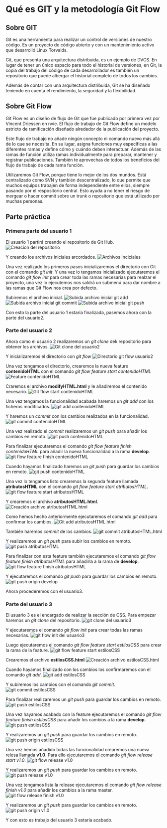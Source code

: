 # Qué es GIT y la metodología Git Flow

## Sobre GIT

Git es una herramienta para realizar un control de versiones de nuestro código. Es un proyecto de código abierto y con un mantenimiento activo que desarrolló Linux Torvalds.

Git, que presenta una arquitectura distribuida, es un ejemplo de DVCS. En lugar de tener un único espacio para todo el historial de versiones, en Git, la copia del trabajo del código de cada desarrollador es también un repositorio que puede albergar el historial completo de todos los cambios. 

Además de contar con una arquitectura distribuida, Git se ha diseñado teniendo en cuenta el rendimiento, la seguridad y la flexibilidad.

## Sobre Git Flow

Git Flow es un diseño de flujo de Git que fue publicado por primera vez por Vincent Driessen en nvie. El flujo de trabajo de Git Flow define un modelo estricto de ramificación diseñado alrededor de la publicación del proyecto. 

Este flujo de trabajo no añade ningún concepto ni comando nuevo más allá de lo que se necesita. En su lugar, asigna funciones muy específicas a las diferentes ramas y define cómo y cuándo deben interactuar. Además de las ramas de función utiliza ramas individualmente para preparar, mantener y registrar publicaciones. También te aprovechas de todos los beneficios del flujo de trabajo de cada rama función.

Utilizaremos Git Flow, porque tiene lo mejor de los dos mundos. Está centralizado como SVN y también descentralizado, lo que permite que muchos equipos trabajen de forma independiente entre ellos, siempre pasando por el respositorio central. Esto ayuda a no tener el riesgo de mergear o hacer commit sobre un trunk o repositorio que está utilizado por muchas personas.

## Parte práctica

### Primera parte del usuario 1
El usuario 1 partirá creando el repositorio de Git Hub.
![Creacion del repositorio](/images/image41.png)

Y creando los archivos iniciales arcordados.
![Archivos inciciales](/images/image45.png)

Una vez realizado los primeros pasos inicializaremos el directorio con Git con el comando *git init*.
Y una vez lo tengamos inicializado ejecutaremos el comando  *git flow init* para crear toda las ramas necesarias para realzar el proyecto, una vez lo ejecutemos nos saldrá un submenú para dar nombre a las ramas que Git Flow nos crea por defecto.

Subiremos el archivo inicial.
![Subida archivo inicial git add](/images/image32.png)
![Subida archivo inicial git commit](/images/image16.png)
![Subida archivo inicial git push](/images/image42.png)

Con esto la parte del usuario 1 estaría finalizada, pasemos ahora con la parte del usuario2.

### Parte del usuario 2

Ahora como el usuario 2 realizaremos un *git clone* dek repositorio para obtener los archivos.
![Git clone del usuario2](/images/image29.png)

Y inicializaremos el directorio con *git flow*
![Directorio git flow usuario2](/images/image19.png)

Una vez tengamos el directorio, crearemos la nueva feature **contenidoHTML** con el comando *git flow feature start contenidoHTML*
![Feature contenidoHTML](/images/image21.png)

Craremos el archivo **modifyHTML.html** y le añadiremos el contenido necesario.
![Git flow start contenidoHTML](/images/image8.png)

Una vez tengamos la funcionalidad acabada haremos un *git add* con los ficheros modificados.
![git add contenidoHTML](/images/image2.png)

Y haremos un *commit* con los cambios realizados en la funcionalidad.
![git commit contenidoHTML](/images/image1.png)

Una vez realizado el *commit* realizaremos un *git push* para añadir los cambios en remoto.
![git push contenidoHTML](/images/image43.png)

Para finalizar ejecutaremos el comando *git flow feature finish contenidoHTML* para añadir la nueva funcionalidad a la rama **develop**.
![git flow feature finish contenidoHTML](/images/image21.png)

Cuando hayamos finalizado haremos un *git push* para guardar los cambios en remoto.
![git push contenidoHTML](/images/image34.png)

Una vez lo tengamos listo crearemos la segunda feature llamada **atributosHTML** con el comando *git flow feature start atributosHTML*.
![git flow feature start atributosHTML](/images/image31.png)

Y crearemos el archivo **atributosHTML.html**.
![Creación archivo atributosHTML.html](/images/image7.png)

Como hemos hecho anteriormente ejecutaremos el comando *git add* para confirmar los cambios.
![Git add atributosHTML.html](/images/image27.png)

También haremos *commit* de los cambios.
![git commit atributosHTML.html](/images/image15.png)

Y realizaremos un *git push* para subir los cambios en remoto.
![git push atributosHTML](/images/image13.png)

Para finalizar con esta feature también ejecutaremos el comando *git flow feature finish atributosHTML* para añadirla a la rama de **develop**.
![git flow feature finish atributosHTML](/images/image28.png)

Y ejecutaremos el comando *git push* para guardar los cambios en remoto.
![git push origin develop](/images/image46.png)

Ahora procederemos con el usuario3.

### Parte del usuario 3

El usuario 3 es el encargado de realizar la sección de CSS. Para empezar haremos un *git clone* del repositorio.
![git clone del usuario3](/images/image38.png)

Y ejecutaremos el comando *git flow init* para crear todas las ramas necesarias.
![git flow init del usuario3](/images/image4.png)

Luego ejecutaremos el comando *git flow feature start estilosCSS* para crear la rama de la feature.
![git flow feature start estilosCSS](/images/image40.png)

Crearemos el archivo **estilosCSS.html**
![Creación archivo estilosCSS.html](/images/image39.png)

Cuando hayamos finalizado con los cambios los confirmaremos con el comando *git add*.
![git add estilosCSS](/images/image6.png)

Y subiremos los cambios con el comando *git commit*.
![git commit estilosCSS](/images/image36.png)

Para finalizar realizaremos un *git push* para guardar los cambios en remoto.
![git push estilosCSS](/images/image30.png)

Una vez hayamos acabado con la feature ejecutaremos el comando *git flow feature finish estilosCSS* para añadir los cambios a la rama **develop**.
![git push estilosCSS](/images/image33.png)

Y realizaremos un *git push* para guardar los cambios en remoto.
![git push origin estilosCSS](/images/image24.png)

Una vez hemos añadido todas las funcionalidad crearemos una nueva relesa llamada **v1.0**. Para ello ejecutaremos el comando *git flow release start v1.0*.
![git flow release v1.0](/images/image35.png)

Y realizaremos un *git push* para guardar los cambios en remoto.
![git push release v1.0](/images/image3.png)

Una vez tengamos lista la release ejecutaremos el comando *git flow release finish v1.0* para añadir los cambios a la rama master.
![git flow release finish v1.0](/images/image12.png)

Y realizaremos un *git push* para guardar los cambios en remoto.
![git push origin v1.0](/images/image9.png)

Y con esto es trabajo del usuario 3 estaría acabado.